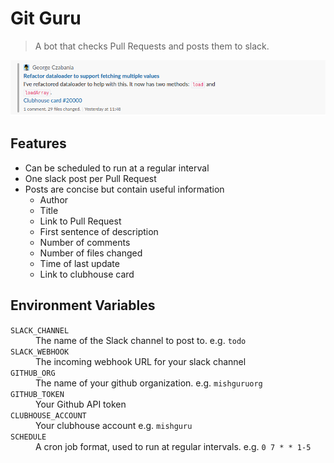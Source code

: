 # Git Guru

> A bot that checks Pull Requests and posts them to slack.

![](./screenshot.png)

## Features

- Can be scheduled to run at a regular interval
- One slack post per Pull Request
- Posts are concise but contain useful information
  - Author
  - Title
  - Link to Pull Request
  - First sentence of description
  - Number of comments
  - Number of files changed
  - Time of last update
  - Link to clubhouse card

## Environment Variables

<dl>
  <dt><code>SLACK_CHANNEL</code></dt>
  <dd>The name of the Slack channel to post to.  e.g. <code>todo</code></dd>
  <dt><code>SLACK_WEBHOOK</code></dt>
  <dd>The incoming webhook URL for your slack channel</dd>
  <dt><code>GITHUB_ORG</code></<dt>
  <dd>The name of your github organization. e.g. <code>mishguruorg</code></dd>
  <dt><code>GITHUB_TOKEN</code></dt>
  <dd>Your Github API token</dd>
  <dt><code>CLUBHOUSE_ACCOUNT</code></dt>
  <dd>Your clubhouse account e.g. <code>mishguru</code></dd>
  <dt><code>SCHEDULE</code></dt>
  <dd>A cron job format, used to run at regular intervals. e.g. <code>0 7 * * 1-5</code></dt>
</dl>
